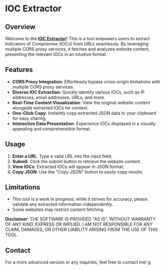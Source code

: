 # IOC Extractor

## Overview

Welcome to the [**IOC Extractor**](https://r0drigo-0.github.io/IOCExtractor/)! This is a tool empowers users to extract Indicators of Compromise (IOCs) from URLs seamlessly. By leveraging multiple CORS proxy services, it fetches and analyzes website content, presenting the relevant IOCs in an intuitive format.

## Features

- **CORS Proxy Integration**: Effortlessly bypass cross-origin limitations with multiple CORS proxy services.
- **Diverse IOC Extraction**: Quickly identify various IOCs, such as IP addresses, email addresses, URLs, and more.
- **Real-Time Content Visualization**: View the original website content alongside extracted IOCs for context.
- **One-Click Copy**: Instantly copy extracted JSON data to your clipboard for easy sharing.
- **Interactive Data Presentation**: Experience IOCs displayed in a visually appealing and comprehensible format.

## Usage

1. **Enter a URL**: Type a valid URL into the input field.
2. **Submit**: Click the submit button to retrieve the website content.
3. **View IOCs**: Extracted IOCs will appear in JSON format.
4. **Copy JSON**: Use the "Copy JSON" button to easily copy results.

## Limitations

- This tool is a work in progress; while it strives for accuracy, please validate any extracted information independently.
- Some websites may restrict content fetching.

**Disclaimer**: THE SOFTWARE IS PROVIDED "AS IS", WITHOUT WARRANTY OF ANY KIND, EXPRESS OR IMPLIED. I AM NOT RESPONSIBLE FOR ANY CLAIM, DAMAGES, OR OTHER LIABILITY ARISING FROM THE USE OF THIS TOOL.

## Contact
For a more advanced version or any inquiries, feel free to contact me! g